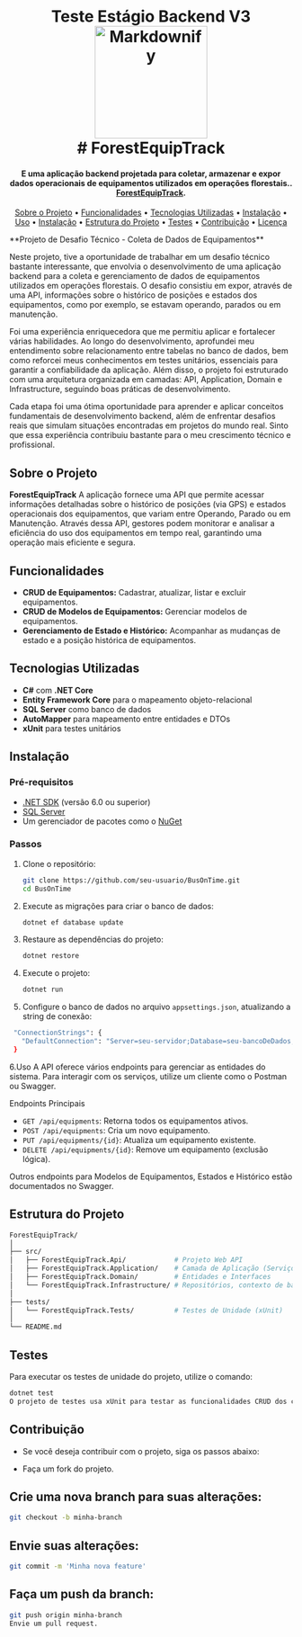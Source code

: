 <h1 align="center">
  Teste Estágio Backend V3
  <br>
  <a href="http://www.amitmerchant.com/electron-markdownify"><img src="https://github.com/aikodigital/teste-backend-estagio-v3/blob/master/img/aiko.png" alt="Markdownify" width="200"></a>
  <br>
  # ForestEquipTrack
  <br>
</h1>

<h4 align="center">E uma aplicação backend projetada para coletar, armazenar e expor dados operacionais de equipamentos utilizados em operações florestais.. <a href="https://www.supergasbras.com.br" target="_blank">ForestEquipTrack</a>.</h4>

<p align="center">
  <a href="#sobre-o-projeto">Sobre o Projeto</a> •
  <a href="#funcionalidades">Funcionalidades</a> •
  <a href="#tecnologias-utilizadas">Tecnologias Utilizadas</a> •
  <a href="#instalação">Instalação</a> •
   <a href="#uso">Uso</a> •
   <a href="#instalação">Instalação</a> •
   <a href="#estrutura-do-projeto">Estrutura do Projeto</a> •
   <a href="#testes">Testes</a> •
   <a href="#contribuição">Contribuição</a> •
   <a href="#licença">Licença</a>
</p>
**Projeto de Desafio Técnico - Coleta de Dados de Equipamentos**

Neste projeto, tive a oportunidade de trabalhar em um desafio técnico bastante interessante, que envolvia o desenvolvimento de uma aplicação backend para a coleta e gerenciamento de dados de equipamentos utilizados em operações florestais. O desafio consistiu em expor, através de uma API, informações sobre o histórico de posições e estados dos equipamentos, como por exemplo, se estavam operando, parados ou em manutenção.

Foi uma experiência enriquecedora que me permitiu aplicar e fortalecer várias habilidades. Ao longo do desenvolvimento, aprofundei meu entendimento sobre relacionamento entre tabelas no banco de dados, bem como reforcei meus conhecimentos em testes unitários, essenciais para garantir a confiabilidade da aplicação. Além disso, o projeto foi estruturado com uma arquitetura organizada em camadas: API, Application, Domain e Infrastructure, seguindo boas práticas de desenvolvimento.

Cada etapa foi uma ótima oportunidade para aprender e aplicar conceitos fundamentais de desenvolvimento backend, além de enfrentar desafios reais que simulam situações encontradas em projetos do mundo real. Sinto que essa experiência contribuiu bastante para o meu crescimento técnico e profissional.

## Sobre o Projeto

**ForestEquipTrack** A aplicação fornece uma API que permite acessar informações detalhadas sobre o histórico de posições (via GPS) e estados operacionais dos equipamentos, que variam entre Operando, Parado ou em Manutenção. Através dessa API, gestores podem monitorar e analisar a eficiência do uso dos equipamentos em tempo real, garantindo uma operação mais eficiente e segura.

## Funcionalidades

- **CRUD de Equipamentos:** Cadastrar, atualizar, listar e excluir equipamentos.
- **CRUD de Modelos de Equipamentos:** Gerenciar modelos de equipamentos.
- **Gerenciamento de Estado e Histórico:** Acompanhar as mudanças de estado e a posição histórica de equipamentos.

## Tecnologias Utilizadas

- **C#** com **.NET Core**
- **Entity Framework Core** para o mapeamento objeto-relacional
- **SQL Server** como banco de dados
- **AutoMapper** para mapeamento entre entidades e DTOs
- **xUnit** para testes unitários

## Instalação

### Pré-requisitos

- [.NET SDK](https://dotnet.microsoft.com/download) (versão 6.0 ou superior)
- [SQL Server](https://www.microsoft.com/pt-br/sql-server/sql-server-downloads)
- Um gerenciador de pacotes como o [NuGet](https://www.nuget.org/)

### Passos

1. Clone o repositório:
   ```bash
   git clone https://github.com/seu-usuario/BusOnTime.git
   cd BusOnTime

2. Execute as migrações para criar o banco de dados:
   ```bash
   dotnet ef database update

3. Restaure as dependências do projeto:
   ```bash
   dotnet restore
   
4. Execute o projeto:
   ```bash
   dotnet run
   
5. Configure o banco de dados no arquivo `appsettings.json`, atualizando a string de conexão:
 ```bash
  "ConnectionStrings": {
    "DefaultConnection": "Server=seu-servidor;Database=seu-bancoDeDados;Trusted_Connection=True"
  }
```

6.Uso
A API oferece vários endpoints para gerenciar as entidades do sistema. Para interagir com os serviços, utilize um cliente como o Postman ou Swagger.

Endpoints Principais

- `GET /api/equipments`: Retorna todos os equipamentos ativos.
- `POST /api/equipments`: Cria um novo equipamento.
- `PUT /api/equipments/{id}`: Atualiza um equipamento existente.
- `DELETE /api/equipments/{id}`: Remove um equipamento (exclusão lógica).
  
Outros endpoints para Modelos de Equipamentos, Estados e Histórico estão documentados no Swagger.

## Estrutura do Projeto
```bash
ForestEquipTrack/
│
├── src/
│   ├── ForestEquipTrack.Api/            # Projeto Web API
│   ├── ForestEquipTrack.Application/    # Camada de Aplicação (Serviços)
│   ├── ForestEquipTrack.Domain/         # Entidades e Interfaces
│   └── ForestEquipTrack.Infrastructure/ # Repositórios, contexto de banco de dados
│
├── tests/
│   └── ForestEquipTrack.Tests/          # Testes de Unidade (xUnit)
│
└── README.md
```
## Testes
Para executar os testes de unidade do projeto, utilize o comando:

```bash
dotnet test
O projeto de testes usa xUnit para testar as funcionalidades CRUD dos controladores e serviços, garantindo que todas as operações funcionem conforme o esperado.
```
## Contribuição
- Se você deseja contribuir com o projeto, siga os passos abaixo:

- Faça um fork do projeto.

## Crie uma nova branch para suas alterações:

```bash
git checkout -b minha-branch
```
## Envie suas alterações:

```bash
git commit -m 'Minha nova feature'
```
## Faça um push da branch:

```bash
git push origin minha-branch
Envie um pull request.
```
